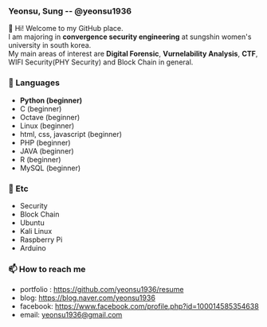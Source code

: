 ### Yeonsu, Sung -- @yeonsu1936

👋 Hi! Welcome to my GitHub place.<br/>
I am majoring in **convergence security engineering** at sungshin women's university in south korea.<br/>
My main areas of interest are **Digital Forensic**, **Vurnelability Analysis**, **CTF**, WIFI Security(PHY Security) and Block Chain in general.

### 🔭 Languages 
- **Python (beginner)**
- C (beginner)
- Octave (beginner)
- Linux (beginner)
- html, css, javascript (beginner)
- PHP (beginner)
- JAVA (beginner)
- R  (beginner)
- MySQL (beginner)

### 👯 Etc
- Security
- Block Chain
- Ubuntu
- Kali Linux
- Raspberry Pi
- Arduino

### 📫 How to reach me
- portfolio : https://github.com/yeonsu1936/resume
- blog: https://blog.naver.com/yeonsu1936
- facebook: https://www.facebook.com/profile.php?id=100014585354638
- email: yeonsu1936@gmail.com
